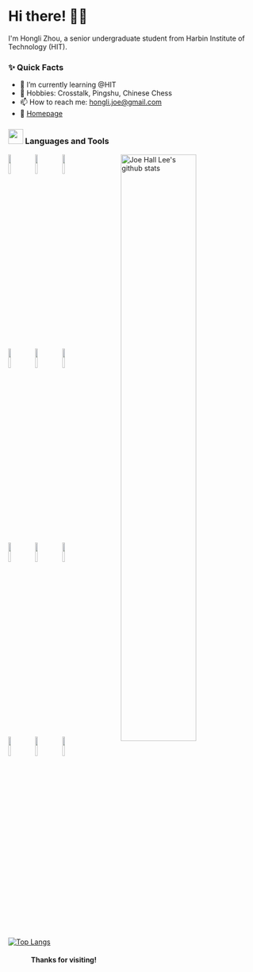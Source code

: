 <!-- Greeting -->
# Hi there! :wave::smiley:

<!-- Introduction -->
I'm Hongli Zhou, a senior undergraduate student from Harbin Institute of Technology (HIT).

### ✨ Quick Facts

- 🌱 I’m currently learning @HIT
- 🎿 Hobbies: Crosstalk, Pingshu, Chinese Chess
- 📫 How to reach me: hongli.joe@gmail.com
- 📝 [Homepage](https://joe-hall-lee.github.io)

### <img src="https://media.giphy.com/media/WUlplcMpOCEmTGBtBW/giphy.gif" width="30"> Languages and Tools

<!-- GitHub README Stats -->
<p>
    <img width="55%" align="right" alt="Joe Hall Lee's github stats" src="https://github-readme-stats.vercel.app/api?username=Joe-Hall-Lee&show_icons=true&hide_border=true"/>

  <!-- You can use this sites to get logos: https://www.vectorlogo.zone or https://simpleicons.org/ -->
  <code><img width="10%" src="https://www.vectorlogo.zone/logos/python/python-ar21.svg"></code>
  <code><img width="10%" src="https://www.vectorlogo.zone/logos/numpy/numpy-ar21.svg"></code>
  <code><img width="10%" src="https://www.vectorlogo.zone/logos/pytorch/pytorch-ar21.svg"></code>
  <br />
  <code><img width="10%" src="https://www.vectorlogo.zone/logos/tensorflow/tensorflow-ar21.svg"></code>
  <code><img width="10%" src="https://www.vectorlogo.zone/logos/jupyter/jupyter-ar21.svg"></code>
  <code><img width="10%" src="https://www.vectorlogo.zone/logos/json/json-ar21.svg"></code>
  <br />
  <code><img width="10%" src="https://www.vectorlogo.zone/logos/mysql/mysql-ar21.svg"></code>
  <code><img width="10%" src="https://www.vectorlogo.zone/logos/javascript/javascript-ar21.svg"></code>
  <code><img width="10%" src="https://www.vectorlogo.zone/logos/java/java-ar21.svg"></code>
  <br />
  <code><img width="10%" src="https://www.vectorlogo.zone/logos/git-scm/git-scm-ar21.svg"></code>
  <code><img width="10%" src="https://www.vectorlogo.zone/logos/github/github-ar21.svg"></code>
  <code><img width="10%" src="https://www.vectorlogo.zone/logos/visualstudio_code/visualstudio_code-ar21.svg"></code>
  
  [![Top Langs](https://github-readme-stats.vercel.app/api/top-langs/?username=Joe-Hall-Lee&hide=jupyter%20notebook&show_icons=true&layout=compact&hide_border=true)](https://github.com/anuraghazra/github-readme-stats)
</p>

<h4 align="center"> Thanks for visiting! </h4>

